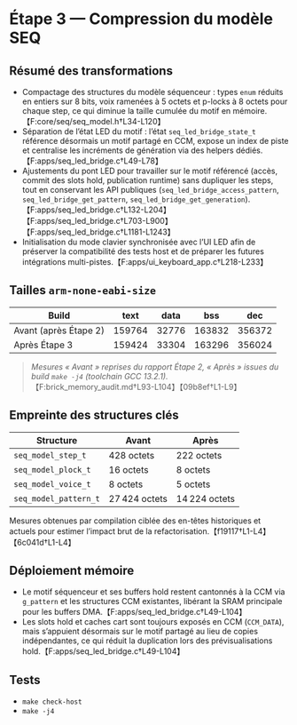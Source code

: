 # Étape 3 — Compression du modèle SEQ

## Résumé des transformations
- Compactage des structures du modèle séquenceur : types `enum` réduits en entiers sur 8 bits, voix ramenées à 5 octets et p-locks à 8 octets pour chaque step, ce qui diminue la taille cumulée du motif en mémoire.【F:core/seq/seq_model.h†L34-L120】
- Séparation de l’état LED du motif : l’état `seq_led_bridge_state_t` référence désormais un motif partagé en CCM, expose un index de piste et centralise les incréments de génération via des helpers dédiés.【F:apps/seq_led_bridge.c†L49-L78】
- Ajustements du pont LED pour travailler sur le motif référencé (accès, commit des slots hold, publication runtime) sans dupliquer les steps, tout en conservant les API publiques (`seq_led_bridge_access_pattern`, `seq_led_bridge_get_pattern`, `seq_led_bridge_get_generation`).【F:apps/seq_led_bridge.c†L132-L204】【F:apps/seq_led_bridge.c†L703-L900】【F:apps/seq_led_bridge.c†L1181-L1243】
- Initialisation du mode clavier synchronisée avec l’UI LED afin de préserver la compatibilité des tests host et de préparer les futures intégrations multi-pistes.【F:apps/ui_keyboard_app.c†L218-L233】

## Tailles `arm-none-eabi-size`

| Build | text | data | bss | dec |
| --- | --- | --- | --- | --- |
| Avant (après Étape 2) | 159764 | 32776 | 163832 | 356372 |
| Après Étape 3 | 159424 | 33304 | 163296 | 356024 |

> *Mesures « Avant » reprises du rapport Étape 2, « Après » issues du build `make -j4` (toolchain GCC 13.2.1).*【F:brick_memory_audit.md†L93-L104】【09b8ef†L1-L9】

## Empreinte des structures clés

| Structure | Avant | Après |
| --- | --- | --- |
| `seq_model_step_t` | 428 octets | 222 octets |
| `seq_model_plock_t` | 16 octets | 8 octets |
| `seq_model_voice_t` | 8 octets | 5 octets |
| `seq_model_pattern_t` | 27 424 octets | 14 224 octets |

Mesures obtenues par compilation ciblée des en-têtes historiques et actuels pour estimer l’impact brut de la refactorisation.【f19117†L1-L4】【6c041d†L1-L4】

## Déploiement mémoire
- Le motif séquenceur et ses buffers hold restent cantonnés à la CCM via `g_pattern` et les structures CCM existantes, libérant la SRAM principale pour les buffers DMA.【F:apps/seq_led_bridge.c†L49-L104】
- Les slots hold et caches cart sont toujours exposés en CCM (`CCM_DATA`), mais s’appuient désormais sur le motif partagé au lieu de copies indépendantes, ce qui réduit la duplication lors des prévisualisations hold.【F:apps/seq_led_bridge.c†L49-L104】

## Tests
- `make check-host`
- `make -j4`
